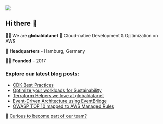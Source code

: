 <img src='https://github.com/globaldatanet/.github/raw/main/profile/logo.png'/>

## Hi there 👋

🙋‍♀️ We are **globaldatanet** 💜 Cloud-native Development & Optimization on AWS

🌈 **Headquarters** - Hamburg, Germany

👩‍💻 **Founded** - 2017

### Explore our latest blog posts:

<!--START_SECTION:techblog-->
* [CDK Best Practices](https:&#x2F;&#x2F;globaldatanet.com&#x2F;tech-blog&#x2F;cdk-best-practices)
* [Optimize your workloads for Sustainability ](https:&#x2F;&#x2F;globaldatanet.com&#x2F;tech-blog&#x2F;optimize-your-workloads-for-sustainability-)
* [Terraform Helpers we love at globaldatanet](https:&#x2F;&#x2F;globaldatanet.com&#x2F;tech-blog&#x2F;terraform-helpers-we-love-at-globaldatanet)
* [Event-Driven Architecture using EventBridge](https:&#x2F;&#x2F;globaldatanet.com&#x2F;tech-blog&#x2F;event-driven-architecture-using-eventbridge)
* [OWASP TOP 10 mapped to AWS Managed Rules](https:&#x2F;&#x2F;globaldatanet.com&#x2F;tech-blog&#x2F;owasp-top-10-mapped-to-aws-managed-rules)
<!--END_SECTION:techblog-->

👾 [Curious to become part of our team?](https://globaldatanet.com/careers)
